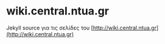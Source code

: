 # wiki.central.ntua.gr

Jekyll source για τις σελίδες του [http://wiki.central.ntua.gr](http://wiki.central.ntua.gr)
